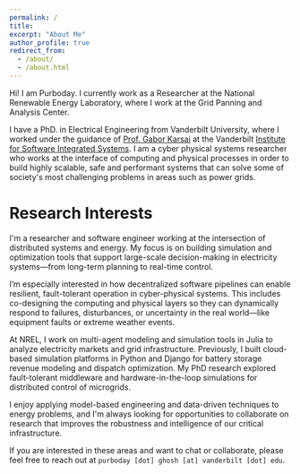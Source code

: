 ```yaml
---
permalink: /
title:
excerpt: "About Me"
author_profile: true
redirect_from: 
  - /about/
  - /about.html
---
```


Hi! I am Purboday. I currently work as a Researcher at the National Renewable Energy Laboratory, where I work at the Grid Panning and Analysis Center.

I have a PhD. in Electrical Engineering from Vanderbilt University, where I worked under the guidance of [Prof. Gabor Karsai](https://engineering.vanderbilt.edu/bio/gabor-karsai) at the Vanderbilt [Institute for Software Integrated Systems](https://www.isis.vanderbilt.edu/). I am a cyber physical systems researcher who works at the interface of computing and physical processes in order to build highly scalable, safe and performant systems that can solve some of society's most challenging problems in areas such as power grids.

Research Interests
====================
I'm a researcher and software engineer working at the intersection of distributed systems and energy. My focus is on building simulation and optimization tools that support large-scale decision-making in electricity systems—from long-term planning to real-time control.

I’m especially interested in how decentralized software pipelines can enable resilient, fault-tolerant operation in cyber-physical systems. This includes co-designing the computing and physical layers so they can dynamically respond to failures, disturbances, or uncertainty in the real world—like equipment faults or extreme weather events.

At NREL, I work on multi-agent modeling and simulation tools in Julia to analyze electricity markets and grid infrastructure. Previously, I built cloud-based simulation platforms in Python and Django for battery storage revenue modeling and dispatch optimization. My PhD research explored fault-tolerant middleware and hardware-in-the-loop simulations for distributed control of microgrids.

I enjoy applying model-based engineering and data-driven techniques to energy problems, and I'm always looking for opportunities to collaborate on research that improves the robustness and intelligence of our critical infrastructure.

If you are interested in these areas and want to chat or collaborate, please feel free to reach out at `purboday [dot] ghosh [at] vanderbilt [dot] edu`.
